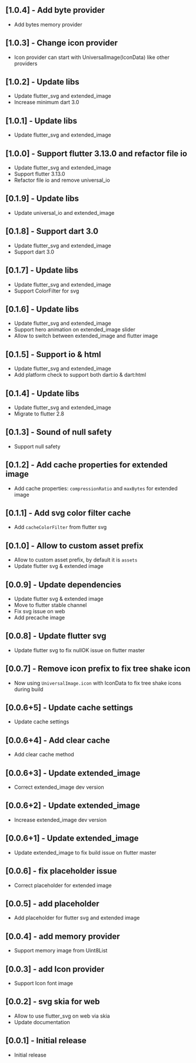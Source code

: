 ## [1.0.4] - Add byte provider
- Add bytes memory provider
## [1.0.3] - Change icon provider
- Icon provider can start with UniversalImage(IconData) like other providers
## [1.0.2] - Update libs
- Update flutter_svg and extended_image 
- Increase minimum dart 3.0
## [1.0.1] - Update libs
- Update flutter_svg and extended_image 
## [1.0.0] - Support flutter 3.13.0 and refactor file io
*  Update flutter_svg and extended_image
*  Support flutter 3.13.0
*  Refactor file io and remove universal_io
## [0.1.9] - Update libs
*  Update universal_io and extended_image
## [0.1.8] - Support dart 3.0
*  Update flutter_svg and extended_image
*  Support dart 3.0
## [0.1.7] - Update libs
*  Update flutter_svg and extended_image
*  Support ColorFilter for svg
## [0.1.6] - Update libs
*  Update flutter_svg and extended_image
*  Support hero animation on extended_image slider
*  Allow to switch between extended_image and flutter image
## [0.1.5] - Support io & html
*  Update flutter_svg and extended_image
*  Add platform check to support both dart:io & dart:html
## [0.1.4] - Update libs
*  Update flutter_svg and extended_image
*  Migrate to flutter 2.8
## [0.1.3] - Sound of null safety
*  Support null safety
## [0.1.2] - Add cache properties for extended image
*  Add cache properties: `compressionRatio` and `maxBytes` for extended image
## [0.1.1] - Add svg color filter cache
* Add `cacheColorFilter` from flutter svg
## [0.1.0] - Allow to custom asset prefix
* Allow to custom asset prefix, by default it is `assets`
* Update flutter svg & extended image
## [0.0.9] - Update dependencies
* Update flutter svg & extended image
* Move to flutter stable channel
* Fix svg issue on web
* Add precache image
## [0.0.8] - Update flutter svg
* Update flutter svg to fix nullOK issue on flutter master
## [0.0.7] - Remove icon prefix to fix tree shake icon
* Now using `UniversalImage.icon` with IconData to fix tree shake icons during build
## [0.0.6+5] - Update cache settings
* Update cache settings
## [0.0.6+4] - Add clear cache
* Add clear cache method
## [0.0.6+3] - Update extended_image
* Correct extended_image dev version
## [0.0.6+2] - Update extended_image
* Increase extended_image dev version
## [0.0.6+1] - Update extended_image
* Update extended_image to fix build issue on flutter master
## [0.0.6] - fix placeholder issue
* Correct placeholder for extended image
## [0.0.5] - add placeholder
* Add placeholder for flutter svg and extended image
## [0.0.4] - add memory provider
* Support memory image from Uint8List
## [0.0.3] - add Icon provider
* Support Icon font image
## [0.0.2] - svg skia for web
* Allow to use flutter_svg on web via skia
* Update documentation
## [0.0.1] - Initial release
* Initial release